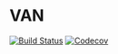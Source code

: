 # VAN

[![Build Status](https://travis-ci.com/wangleiphy/VAN.jl.svg?branch=master)](https://travis-ci.com/wangleiphy/VAN.jl)
[![Codecov](https://codecov.io/gh/wangleiphy/VAN.jl/branch/master/graph/badge.svg)](https://codecov.io/gh/wangleiphy/VAN.jl)
